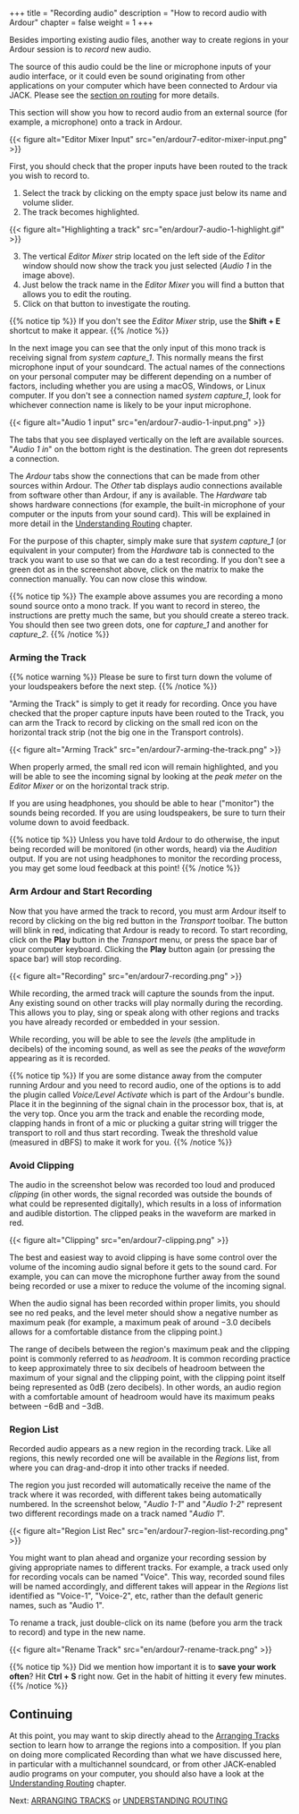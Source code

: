 +++
title = "Recording audio"
description = "How to record audio with Ardour"
chapter = false
weight = 1
+++

Besides importing existing audio files, another way to create regions in your
Ardour session is to *record* new audio.

The source of this audio could be the line or microphone inputs of your audio 
interface, or it could even be sound originating from other applications on
your computer which have been connected to Ardour via JACK. Please see the
[section on routing](../understanding-routing/) for more details.

This section will show you how to record audio from an external source (for
example, a microphone) onto a track in Ardour.

{{< figure alt="Editor Mixer Input" src="en/ardour7-editor-mixer-input.png" >}} 

First, you should check that the proper inputs have been routed to the
track you wish to record to.

1. Select the track by clicking on the empty space just below its name and
volume slider.
2. The track becomes highlighted.

{{< figure alt="Highlighting a track" src="en/ardour7-audio-1-highlight.gif" >}}

3. The vertical _Editor Mixer_ strip located on the left side of the _Editor_
window should now show the track you just selected (*Audio 1* in the image
above).
4. Just below the track name in the _Editor Mixer_ you will find a button that
allows you to edit the routing.
5. Click on that button to investigate the routing.

{{% notice tip %}}
If you don't see the _Editor Mixer_ strip, use the **Shift + E** shortcut to
make it appear.
{{% /notice %}}

In the next image you can see that the only input of this mono track is
receiving signal from *system capture_1*. This normally means the first
microphone input of your soundcard. The actual names of the connections on your
personal computer may be different depending on a number of factors, including
whether you are using a macOS, Windows, or Linux computer. If you don't see a
connection named *system capture_1*, look for whichever connection name is
likely to be your input microphone. 

{{< figure alt="Audio 1 input" src="en/ardour7-audio-1-input.png" >}} 

The tabs that you see displayed vertically on the left are available
sources. "*Audio 1 in*" on the bottom right is the
destination. The green dot represents a connection.

The _Ardour_ tabs show the connections that can be made from other sources
within Ardour. The _Other_ tab displays audio connections available from
software other than Ardour, if any is available. The _Hardware_ tab shows
hardware connections (for example, the built-in microphone of your computer or
the inputs from your sound card). This will be explained in more detail in the
[Understanding Routing](../understanding-routing/) chapter.

For the purpose of this chapter, simply make sure that _system capture_1_ (or
equivalent in your computer) from the _Hardware_ tab is connected to the track
you want to use so that we can do a test recording. If you don't see a green dot
as in the screenshot above, click on the matrix to make the connection manually.
You can now close this window.

{{% notice tip %}}
The example above assumes you are recording a mono sound source onto a mono
track. If you want to record in stereo, the instructions are pretty much the
same, but you should create a stereo track. You should then see two green dots,
one for _capture_1_ and another for _capture_2_.
{{% /notice %}}

### Arming the Track

{{% notice warning %}}
Please be sure to first turn down the volume of your loudspeakers before the
next step.
{{% /notice %}}

"Arming the Track" is simply to get it ready for recording. Once you have
checked that the proper capture inputs have been routed to the Track, you can
arm the Track to record by clicking on the small red icon on the horizontal
track strip (not the big one in the Transport controls).

{{< figure alt="Arming Track" src="en/ardour7-arming-the-track.png" >}} 

When properly armed, the small red icon will remain highlighted, and you will be
able to see the incoming signal by looking at the _peak meter_ on the _Editor
Mixer_ or on the horizontal track strip.

If you are using headphones, you should be able to hear ("monitor") the sounds
being recorded. If you are using loudspeakers, be sure to turn their volume down
to avoid feedback.

{{% notice tip %}}
Unless you have told Ardour to do otherwise, the input being recorded will be
monitored (in other words, heard) via the _Audition_ output. If you are not
using headphones to monitor the recording process, you may get some loud
feedback at this point!
{{% /notice %}}

### Arm Ardour and Start Recording

Now that you have armed the track to record, you must arm Ardour itself to
record by clicking on the big red button in the _Transport_ toolbar. The button
will blink in red, indicating that Ardour is ready to record. To start
recording, click on the **Play** button in the _Transport_ menu, or press the
space bar of your computer keyboard. Clicking the **Play** button again (or
pressing the space bar) will stop recording.

{{< figure alt="Recording" src="en/ardour7-recording.png" >}} 

While recording, the armed track will capture the sounds from the input. Any
existing sound on other tracks will play normally during the recording. This
allows you to play, sing or speak along with other regions and tracks you have
already recorded or embedded in your session.

While recording, you will be able to see the _levels_ (the amplitude in
decibels) of the incoming sound, as well as see the _peaks_ of the _waveform_
appearing as it is recorded.

{{% notice tip %}}
If you are some distance away from the computer running Ardour and you need to
record audio, one of the options is to add the plugin called _Voice/Level
Activate_ which is part of the Ardour's bundle. Place it in the beginning of
the signal chain in the processor box, that is, at the very top. Once you arm
the track and enable the recording mode, clapping hands in front of a mic or
plucking a guitar string will trigger the transport to roll and thus start
recording. Tweak the threshold value (measured in dBFS) to make it work for
you.
{{% /notice %}}

### Avoid Clipping

The audio in the screenshot below was recorded too loud and produced _clipping_
(in other words, the signal recorded was outside the bounds of what could be
represented digitally), which results in a loss of information and audible
distortion. The clipped peaks in the waveform are marked in red.

{{< figure alt="Clipping" src="en/ardour7-clipping.png" >}} 

The best and easiest way to avoid clipping is have some control over the volume
of the incoming audio signal before it gets to the sound card. For example, you
can can move the microphone further away from the sound being recorded or use a
mixer to reduce the volume of the incoming signal. 

When the audio signal has been recorded within proper limits, you should see no
red peaks, and the level meter should show a negative number as maximum peak
(for example, a maximum peak of around −3.0 decibels allows for a comfortable
distance from the clipping point.)

The range of decibels between the region's maximum peak and the clipping point
is commonly referred to as _headroom_. It is common recording practice to keep
approximately three to six decibels of headroom between the maximum of your
signal and the clipping point, with the clipping point itself being represented
as 0dB (zero decibels). In other words, an audio region with a comfortable
amount of headroom would have its maximum peaks between −6dB and −3dB.

### Region List

Recorded audio appears as a new region in the recording track. Like all regions,
this newly recorded one will be available in the _Regions_ list, from where you
can drag-and-drop it into other tracks if needed.

The region you just recorded will automatically receive the name of the track
where it was recorded, with different takes being automatically numbered. In the
screenshot below, "*Audio 1-1*" and "*Audio 1-2*" represent two different
recordings made on a track named "*Audio 1*". 

{{< figure alt="Region List Rec" src="en/ardour7-region-list-recording.png" >}}

You might want to plan ahead and organize your recording session by giving
appropriate names to different tracks. For example, a track used only for
recording vocals can be named "Voice". This way, recorded sound files will be
named accordingly, and different takes will appear in the _Regions_ list
identified as "Voice-1", "Voice-2", etc, rather than the default generic names,
such as "Audio 1".

To rename a track, just double-click on its name (before you arm the track to
record) and type in the new name.

{{< figure alt="Rename Track" src="en/ardour7-rename-track.png" >}} 

{{% notice tip %}}
Did we mention how important it is to **save your work often**? Hit **Ctrl + S**
right now. Get in the habit of hitting it every few minutes.
{{% /notice %}}

Continuing
----------

At this point, you may want to skip directly ahead to the [Arranging
Tracks](../../editing-sessions/arranging-tracks/) section to learn how to
arrange the regions into a composition. If you plan on doing more complicated
Recording than what we have discussed here, in particular with a multichannel
soundcard, or from other JACK-enabled audio programs on your computer, you
should also have a look at the [Understanding
Routing](../understanding-routing) chapter.

Next: [ARRANGING TRACKS](../../editing-sessions/arranging-tracks/) or
[UNDERSTANDING ROUTING](../understanding-routing)
